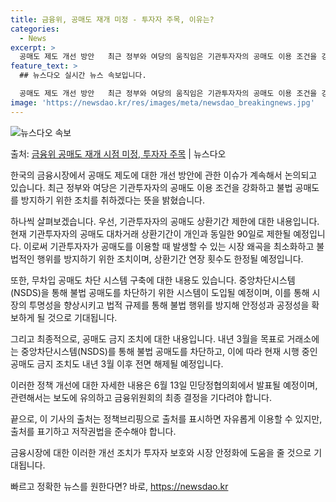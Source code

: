 ```yaml
---
title: 금융위, 공매도 재개 미정 - 투자자 주목, 이유는?
categories:
  - News
excerpt: >
  공매도 제도 개선 방안   최근 정부와 여당의 움직임은 기관투자자의 공매도 이용 조건을 강화하고자 하는 의지…
feature_text: >
  ## 뉴스다오 실시간 뉴스 속보입니다.

  공매도 제도 개선 방안   최근 정부와 여당의 움직임은 기관투자자의 공매도 이용 조건을 강화하고자 하는 의지…
image: 'https://newsdao.kr/res/images/meta/newsdao_breakingnews.jpg'
---
```


![뉴스다오 속보](https://newsdao.kr/res/images/meta/newsdao_breakingnews.jpg)

<p>출처: <a href="https://newsdao.kr/4207" rel="dofollow">금융위 공매도 재개 시점 미정, 투자자 주목</a> | 뉴스다오</p>

한국의 금융시장에서 공매도 제도에 대한 개선 방안에 관한 이슈가 계속해서 논의되고 있습니다. 최근 정부와 여당은 기관투자자의 공매도 이용 조건을 강화하고 불법 공매도를 방지하기 위한 조치를 취하겠다는 뜻을 밝혔습니다.

하나씩 살펴보겠습니다. 우선, 기관투자자의 공매도 상환기간 제한에 대한 내용입니다. 현재 기관투자자의 공매도 대차거래 상환기간이 개인과 동일한 90일로 제한될 예정입니다. 이로써 기관투자자가 공매도를 이용할 때 발생할 수 있는 시장 왜곡을 최소화하고 불법적인 행위를 방지하기 위한 조치이며, 상환기간 연장 횟수도 한정될 예정입니다.

또한, 무차입 공매도 차단 시스템 구축에 대한 내용도 있습니다. 중앙차단시스템(NSDS)을 통해 불법 공매도를 차단하기 위한 시스템이 도입될 예정이며, 이를 통해 시장의 투명성을 향상시키고 법적 규제를 통해 불법 행위를 방지해 안정성과 공정성을 확보하게 될 것으로 기대됩니다.

그리고 최종적으로, 공매도 금지 조치에 대한 내용입니다. 내년 3월을 목표로 거래소에는 중앙차단시스템(NSDS)를 통해 불법 공매도를 차단하고, 이에 따라 현재 시행 중인 공매도 금지 조치도 내년 3월 이후 전면 해제될 예정입니다.

이러한 정책 개선에 대한 자세한 내용은 6월 13일 민당정협의회에서 발표될 예정이며, 관련해서는 보도에 유의하고 금융위원회의 최종 결정을 기다려야 합니다.

끝으로, 이 기사의 출처는 정책브리핑으로 출처를 표시하면 자유롭게 이용할 수 있지만, 출처를 표기하고 저작권법을 준수해야 합니다.

금융시장에 대한 이러한 개선 조치가 투자자 보호와 시장 안정화에 도움을 줄 것으로 기대됩니다. 

빠르고 정확한 뉴스를 원한다면? 바로, <a href="https://newsdao.kr" rel="dofollow">https://newsdao.kr</a>


